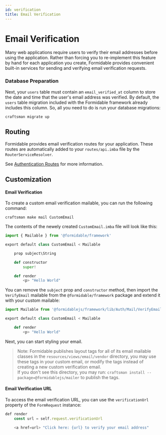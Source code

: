 ```yaml
---
id: verification
title: Email Verification
---
```


# Email Verification

Many web applications require users to verify their email addresses before using the application. Rather than forcing you to re-implement this feature by hand for each application you create, Formidable provides convenient built-in services for sending and verifying email verification requests.

### Database Preparation

Next, your `users` table must contain an `email_verified_at` column to store the date and time that the user's email address was verified. By default, the `users` table migration included with the Formidable framework already includes this column. So, all you need to do is run your database migrations:

```
craftsman migrate up
```

## Routing

Formidable provides email verification routes for your application. These routes are automatically added to your `routes/api.imba` file by the `RouterServiceResolver`.

See [Authentication Routes](docs/authentication) for more information.

## Customization

#### Email Verification

To create a custom email verification mailable, you can run the following command:

```
craftsman make mail CustomEmail
```

The contents of the newely created `CustomEmail.imba` file will look like this:

```py
import { Mailable } from '@formidable/framework'

export default class CustomEmail < Mailable

	prop subject\String

	def constructor
		super!

	def render
		<p> "Hello World"
```

You can remove the `subject` prop and `constructor` method, then import the `VerifyEmail` mailable from the `@formidable/framework` package and extend it with your custom mailable:

```py
import Mailable from '@formidablejs/framework/lib/Auth/Mail/VerifyEmail'

export default class CustomEmail < Mailable

	def render
		<p> "Hello World"
```

Next, you can start styling your email.

> Note: Formidable publishes layout tags for all of its email mailable classes in the `resources/views/email/vendor` directory, you may use these tags in your custom email, or modify the tags instead of creating a new custom verification email. <br/> If you don't see this directory, you may run: `craftsman install --package=@formidablejs/mailer` to publish the tags.

#### Email Verification URL	

To access the email verification URL, you can use the `verificationUrl` property of the `FormRequest` instance:

```js
def render
	const url = self.request.verificationUrl

	<a href=url> "Click here: {url} to verify your email address"
```
